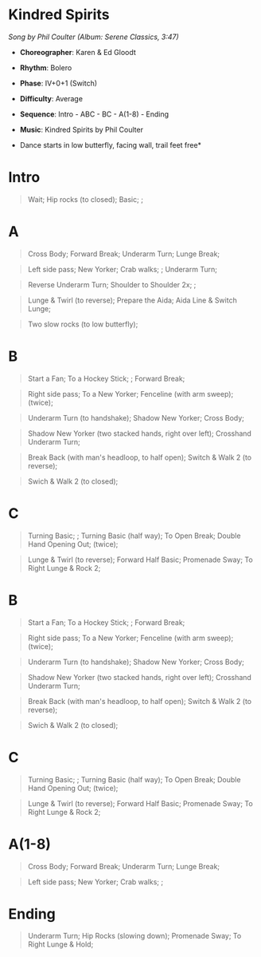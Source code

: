 # Kindred Spirits
*Song by Phil Coulter (Album: Serene Classics, 3:47)*

* **Choreographer**: Karen & Ed Gloodt
* **Rhythm**: Bolero
* **Phase**: IV+0+1 (Switch)
* **Difficulty**: Average
* **Sequence**: Intro - ABC - BC - A(1-8) - Ending
* **Music**: Kindred Spirits by Phil Coulter

* Dance starts in low butterfly, facing wall, trail feet free*

# Intro

> Wait; Hip rocks (to closed); Basic; ;

# A

> Cross Body; Forward Break; Underarm Turn; Lunge Break;

> Left side pass; New Yorker; Crab walks; ; Underarm Turn;

> Reverse Underarm Turn; Shoulder to Shoulder 2x; ;

> Lunge & Twirl (to reverse); Prepare the Aida; Aida Line & Switch Lunge;

> Two slow rocks (to low butterfly);

# B

> Start a Fan; To a Hockey Stick; ; Forward Break;

> Right side pass; To a New Yorker; Fenceline (with arm sweep); (twice);

> Underarm Turn (to handshake); Shadow New Yorker; Cross Body;

> Shadow New Yorker (two stacked hands, right over left); Crosshand Underarm Turn;

> Break Back (with man's headloop, to half open); Switch & Walk 2 (to reverse);

> Swich & Walk 2 (to closed);

# C

> Turning Basic; ; Turning Basic (half way); To Open Break; Double Hand Opening Out; (twice);

> Lunge & Twirl (to reverse); Forward Half Basic; Promenade Sway; To Right Lunge & Rock 2;

# B

> Start a Fan; To a Hockey Stick; ; Forward Break;

> Right side pass; To a New Yorker; Fenceline (with arm sweep); (twice);

> Underarm Turn (to handshake); Shadow New Yorker; Cross Body;

> Shadow New Yorker (two stacked hands, right over left); Crosshand Underarm Turn;

> Break Back (with man's headloop, to half open); Switch & Walk 2 (to reverse);

> Swich & Walk 2 (to closed);

# C

> Turning Basic; ; Turning Basic (half way); To Open Break; Double Hand Opening Out; (twice);

> Lunge & Twirl (to reverse); Forward Half Basic; Promenade Sway; To Right Lunge & Rock 2;

# A(1-8)

> Cross Body; Forward Break; Underarm Turn; Lunge Break;

> Left side pass; New Yorker; Crab walks; ;

# Ending

> Underarm Turn; Hip Rocks (slowing down); Promenade Sway; To Right Lunge & Hold;